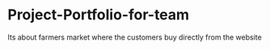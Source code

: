 # Project-Portfolio-for-team
Its about farmers market where the customers buy directly from the website

